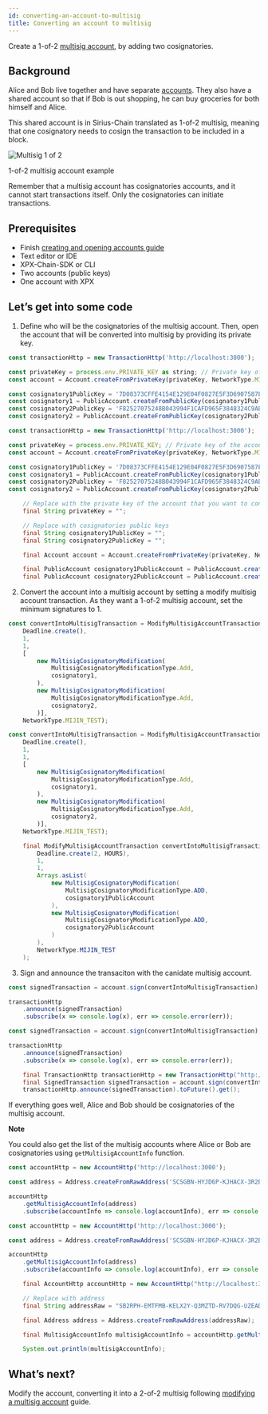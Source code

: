 ```yaml
---
id: converting-an-account-to-multisig
title: Converting an account to multisig
---
```

Create a 1-of-2 [multisig account](../../built-in-features/multisig-account.md), by adding two cosignatories.

## Background

Alice and Bob live together and have separate [accounts](../../built-in-features/account.md). They also have a shared account so that if Bob is out shopping, he can buy groceries for both himself and Alice.

This shared account is in Sirius-Chain translated as 1-of-2 multisig, meaning that one cosignatory needs to cosign the transaction to be included in a block.

![Multisig 1 of 2](/img/multisig-1-of-2.png "Multisig 1 of 2")

<p class=caption>1-of-2 multisig account example</p>

Remember that a multisig account has cosignatories accounts, and it cannot start transactions itself. Only the cosignatories can initiate transactions.

## Prerequisites

- Finish [creating and opening accounts guide](../account/creating-and-opening-an-account.md)
- Text editor or IDE
- XPX-Chain-SDK or CLI
- Two accounts (public keys)
- One account with XPX

## Let’s get into some code

1. Define who will be the cosignatories of the multisig account. Then, open the account that will be converted into multisig by providing its private key.

<!--DOCUSAURUS_CODE_TABS-->
<!--TypeScript-->
```js
const transactionHttp = new TransactionHttp('http://localhost:3000');

const privateKey = process.env.PRIVATE_KEY as string; // Private key of the account to convert into multisig
const account = Account.createFromPrivateKey(privateKey, NetworkType.MIJIN_TEST);

const cosignatory1PublicKey = '7D08373CFFE4154E129E04F0827E5F3D6907587E348757B0F87D2F839BF88246';
const cosignatory1 = PublicAccount.createFromPublicKey(cosignatory1PublicKey, NetworkType.MIJIN_TEST);
const cosignatory2PublicKey = 'F82527075248B043994F1CAFD965F3848324C9ABFEC506BC05FBCF5DD7307C9D';
const cosignatory2 = PublicAccount.createFromPublicKey(cosignatory2PublicKey, NetworkType.MIJIN_TEST);
```

<!--JavaScript-->
```js
const transactionHttp = new TransactionHttp('http://localhost:3000');

const privateKey = process.env.PRIVATE_KEY; // Private key of the account to convert into multisig
const account = Account.createFromPrivateKey(privateKey, NetworkType.MIJIN_TEST);

const cosignatory1PublicKey = '7D08373CFFE4154E129E04F0827E5F3D6907587E348757B0F87D2F839BF88246';
const cosignatory1 = PublicAccount.createFromPublicKey(cosignatory1PublicKey, NetworkType.MIJIN_TEST);
const cosignatory2PublicKey = 'F82527075248B043994F1CAFD965F3848324C9ABFEC506BC05FBCF5DD7307C9D';
const cosignatory2 = PublicAccount.createFromPublicKey(cosignatory2PublicKey, NetworkType.MIJIN_TEST);
```

<!--Java-->
```java
    // Replace with the private key of the account that you want to convert into multisig
    final String privateKey = "";

    // Replace with cosignatories public keys
    final String cosignatory1PublicKey = "";
    final String cosignatory2PublicKey = "";

    final Account account = Account.createFromPrivateKey(privateKey, NetworkType.MIJIN_TEST);

    final PublicAccount cosignatory1PublicAccount = PublicAccount.createFromPublicKey(cosignatory1PublicKey, NetworkType.MIJIN_TEST);
    final PublicAccount cosignatory2PublicAccount = PublicAccount.createFromPublicKey(cosignatory2PublicKey, NetworkType.MIJIN_TEST);
```
<!--END_DOCUSAURUS_CODE_TABS-->

2. Convert the account into a multisig account by setting a modify multisig account transaction. As they want a 1-of-2 multisig account, set the minimum signatures to 1.


<!--DOCUSAURUS_CODE_TABS-->
<!--TypeScript-->
```js
const convertIntoMultisigTransaction = ModifyMultisigAccountTransaction.create(
    Deadline.create(),
    1,
    1,
    [
        new MultisigCosignatoryModification(
            MultisigCosignatoryModificationType.Add,
            cosignatory1,
        ),
        new MultisigCosignatoryModification(
            MultisigCosignatoryModificationType.Add,
            cosignatory2,
        )],
    NetworkType.MIJIN_TEST);
```

<!--JavaScript-->
```js
const convertIntoMultisigTransaction = ModifyMultisigAccountTransaction.create(
    Deadline.create(),
    1,
    1,
    [
        new MultisigCosignatoryModification(
            MultisigCosignatoryModificationType.Add,
            cosignatory1,
        ),
        new MultisigCosignatoryModification(
            MultisigCosignatoryModificationType.Add,
            cosignatory2,
        )],
    NetworkType.MIJIN_TEST);
```

<!--Java-->
```java
    final ModifyMultisigAccountTransaction convertIntoMultisigTransaction = ModifyMultisigAccountTransaction.create(
        Deadline.create(2, HOURS),
        1,
        1,
        Arrays.asList(
            new MultisigCosignatoryModification(
                MultisigCosignatoryModificationType.ADD,
                cosignatory1PublicAccount
            ),
            new MultisigCosignatoryModification(
                MultisigCosignatoryModificationType.ADD,
                cosignatory2PublicAccount
            )
        ),
        NetworkType.MIJIN_TEST
    );
```
<!--END_DOCUSAURUS_CODE_TABS-->

3. Sign and announce the transaciton with the canidate multisig account.


<!--DOCUSAURUS_CODE_TABS-->
<!--TypeScript-->
```js
const signedTransaction = account.sign(convertIntoMultisigTransaction);

transactionHttp
    .announce(signedTransaction)
    .subscribe(x => console.log(x), err => console.error(err));
```

<!--JavaScript-->
```js
const signedTransaction = account.sign(convertIntoMultisigTransaction);

transactionHttp
    .announce(signedTransaction)
    .subscribe(x => console.log(x), err => console.error(err));
```

<!--Java-->
```java
    final TransactionHttp transactionHttp = new TransactionHttp("http://localhost:3000");
    final SignedTransaction signedTransaction = account.sign(convertIntoMultisigTransaction);
    transactionHttp.announce(signedTransaction).toFuture().get();
```
<!--END_DOCUSAURUS_CODE_TABS-->

If everything goes well, Alice and Bob should be cosignatories of the multisig account.

<div class=info>

**Note**

You could also get the list of the multisig accounts where Alice or Bob are cosignatories using <span id=getMultisigAccountInfo>`getMultisigAccountInfo`</span> function.

</div>

<!--DOCUSAURUS_CODE_TABS-->
<!--TypeScript-->
```js
const accountHttp = new AccountHttp('http://localhost:3000');

const address = Address.createFromRawAddress('SCSGBN-HYJD6P-KJHACX-3R2BI3-QUMMOY-QSNW5J-ICLK');

accountHttp
    .getMultisigAccountInfo(address)
    .subscribe(accountInfo => console.log(accountInfo), err => console.error(err));
```

<!--JavaScript-->
```js
const accountHttp = new AccountHttp('http://localhost:3000');

const address = Address.createFromRawAddress('SCSGBN-HYJD6P-KJHACX-3R2BI3-QUMMOY-QSNW5J-ICLK');

accountHttp
    .getMultisigAccountInfo(address)
    .subscribe(accountInfo => console.log(accountInfo), err => console.error(err));
```

<!--Java-->
```java
    final AccountHttp accountHttp = new AccountHttp("http://localhost:3000");

    // Replace with address
    final String addressRaw = "SB2RPH-EMTFMB-KELX2Y-Q3MZTD-RV7DQG-UZEADV-CYKC";

    final Address address = Address.createFromRawAddress(addressRaw);

    final MultisigAccountInfo multisigAccountInfo = accountHttp.getMultisigAccountInfo(address).toFuture().get();

    System.out.println(multisigAccountInfo);
```
<!--END_DOCUSAURUS_CODE_TABS-->


## What’s next?

Modify the account, converting it into a 2-of-2 multisig following [modifying a multisig account](./modifying-a-multisig-account.md) guide.

